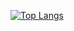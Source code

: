 [![Top Langs](https://github-readme-stats.vercel.app/api/top-langs/?username=liamq12&layout=compact)](https://github.com/anuraghazra/github-readme-stats)
